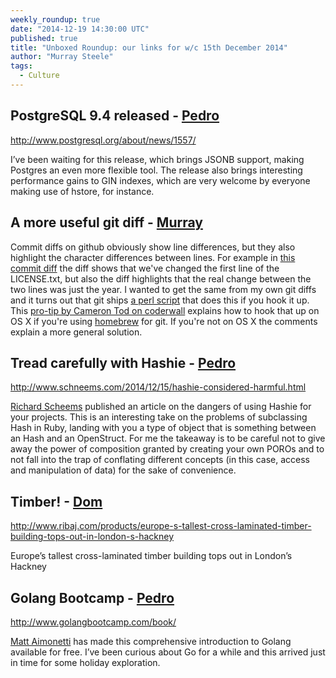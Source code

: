 ```yaml
---
weekly_roundup: true
date: "2014-12-19 14:30:00 UTC"
published: true
title: "Unboxed Roundup: our links for w/c 15th December 2014"
author: "Murray Steele"
tags:
  - Culture
---
```


## PostgreSQL 9.4 released - [Pedro](/people/pedro-moreira)

http://www.postgresql.org/about/news/1557/

I’ve been waiting for this release, which brings JSONB support, making Postgres an even more flexible tool. The release also brings interesting performance gains to GIN indexes, which are very welcome by everyone making use of hstore, for instance.

## A more useful git diff - [Murray](/people#murray-steele)

Commit diffs on github obviously show line differences, but they also highlight the character differences between lines.  For example in [this commit diff](https://github.com/unboxed/be_valid_asset/commit/7b46bba362d32f13a300ee245b708ee6b89d1b64) the diff shows that we've changed the first line of the LICENSE.txt, but also the diff highlights that the real change between the two lines was just the year.  I wanted to get the same from my own git diffs and it turns out that git ships [a perl script](https://github.com/git/git/tree/master/contrib/diff-highlight) that does this if you hook it up.  This [pro-tip by Cameron Tod on coderwall](https://coderwall.com/p/nl-bdg/more-readable-git-word-diff-on-osx) explains how to hook that up on OS X if you're using [homebrew](http://brew.sh/) for git.  If you're not on OS X the comments explain a more general solution.

## Tread carefully with Hashie - [Pedro](/people/pedro-moreira)

http://www.schneems.com/2014/12/15/hashie-considered-harmful.html

[Richard Scheems](https://twitter.com/schneems) published an article on the dangers of using Hashie for your projects. This is an interesting take on the problems of subclassing Hash in Ruby, landing with you a type of object that is something between an Hash and an OpenStruct. For me the takeaway is to be careful not to give away the power of composition granted by creating your own POROs and to not fall into the trap of conflating different concepts (in this case, access and manipulation of data) for the sake of convenience.

## Timber! - [Dom](/people/dominic-mason)

http://www.ribaj.com/products/europe-s-tallest-cross-laminated-timber-building-tops-out-in-london-s-hackney

Europe’s tallest cross-laminated timber building tops out in London’s Hackney

## Golang Bootcamp - [Pedro](/people/pedro-moreira)

http://www.golangbootcamp.com/book/

[Matt Aimonetti](https://twitter.com/mattetti) has made this comprehensive introduction to Golang available for free. I’ve been curious about Go for a while and this arrived just in time for some holiday exploration.

